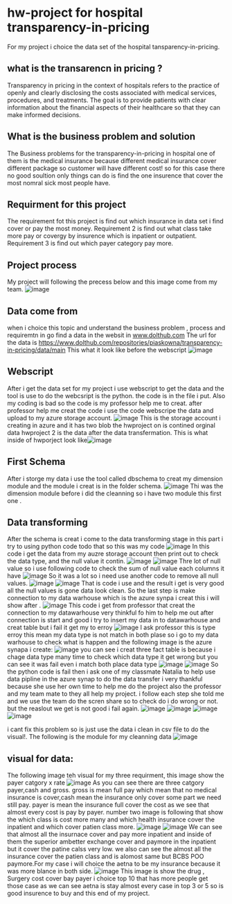 # hw-project for hospital transparency-in-pricing
For my project i choice the data set of the hospital tansparency-in-pricing.
## what is the transarencn in pricing ?
Transparency in pricing in the context of hospitals refers to the practice of openly and clearly disclosing the costs associated with medical services, procedures, and treatments. The goal is to provide patients with clear information about the financial aspects of their healthcare so that they can make informed decisions.
## What is the business problem and solution
The Business problems for the transparency-in-pricing in hospital one of them is the medical insurance because different medical insurance cover different package so customer will have different cost!
so for this case there no good soultion only things can do is find the one insurence that cover the most nomral sick most people have.
## Requirment for this project
The requirement fot this project is find out which insurance in data set i find cover or pay the most money.
Requirement 2 is find out what class take more pay or covergy by insurence which is inpatient or outpatient.
Requirement 3 is find out which payer category pay more.
## Project process
My project will following the precess below and  this image come from my team.
![image](https://github.com/fuleichencis2300/hw-project/assets/121892294/f15d9dca-dc43-4908-8b92-c3e61ccf8e8f)


## Data come from
when i choice this topic and understand the business problem , process and requiremtn in go find a data in the websit in www.dolthub.com The url for the data is https://www.dolthub.com/repositories/piaskowna/transparency-in-pricing/data/main This what it look like before the webscript
![image](https://github.com/fuleichencis2300/hw-project/assets/121892294/dd8b41d3-53ed-4291-8397-eb37b200c1d2)
## Webscript
After i get the data set for my project i use webscript to get the data and the tool is use to do the webcsript is the python. the code is in the file i put. Also my coding is bad so the code is my professor help me to creat. after professor help me creat the code i use the code webscripe the data and upload to my azure storage account.
![image](https://github.com/fuleichencis2300/hw-project/assets/121892294/103fae05-d82c-4732-bd25-ef503c669132)
This is the storage account i creating in azure and it has two blob the hwproject on is contined orginal data hwproject 2 is the data after the data transfermation.
This is what inside of hwporject look like![image](https://github.com/fuleichencis2300/hw-project/assets/121892294/7d000ffa-3b89-46c4-9ec1-58e1213d1702)

## First Schema
After i storge my data i use the tool called dbschema to creat my dimension module and the module i creat is in the folder schema.
![image](https://github.com/fuleichencis2300/hw-project/assets/121892294/787c8121-e004-49c0-941e-4c1863de0cca)
Thi was the dimension module before i did the cleanning so i have two module this first one .
## Data transforming
After the schema is creat i come to the data transforming stage in this part i try to using python code todo that so this was my code
![image](https://github.com/fuleichencis2300/hw-project/assets/121892294/042e5c33-28c9-4a9a-a05e-46c7c4f362a8)
In this code i get the data from my auzre storage account then print out to check the data type, and the null value it contin.
![image](https://github.com/fuleichencis2300/hw-project/assets/121892294/b39d35b5-c625-4416-9b5c-d9f638d0ca1b)
![image](https://github.com/fuleichencis2300/hw-project/assets/121892294/524e738f-4b70-4d51-9bb8-0db1130c5620)
Thre lot of null value so i use following code to check the sum of null value each columns it have
![image](https://github.com/fuleichencis2300/hw-project/assets/121892294/70911d70-ec93-4df6-8f0a-8ba11938ff8c)
So it was a lot so i need use another code to remove all null values.
![image](https://github.com/fuleichencis2300/hw-project/assets/121892294/a36ed28e-7dde-4107-a8c0-fe4a3148773d)
![image](https://github.com/fuleichencis2300/hw-project/assets/121892294/228f2bca-1a30-4999-a92a-698e25cb29a7)
That is code i use and the result i get is very good all the null values is gone data look clean.
So the last step is make connection to my data warhouse which is the azure synpa i creat this i will show after .
![image](https://github.com/fuleichencis2300/hw-project/assets/121892294/ed8120d9-4040-4beb-abf0-c3ac25673264)
This code i get from professor that creat the connection to my datawarhouse very thinkful fo him to help me out 
after connection is start and good i try to insert my data in to datawarhouse and creat table but i fail it get my to erroy
![image](https://github.com/fuleichencis2300/hw-project/assets/121892294/225fe1da-cc5f-4a69-ac7f-141c632ed59c)
I ask professor this is type erroy this mean my data type is not match in both plase so i go to my data warhouse to check what  is happen and the following image is the azure synapa i create:
![image](https://github.com/fuleichencis2300/hw-project/assets/121892294/ab0e6186-b2e6-4c73-b08e-dfbda9025ca2)
you can see i creat three fact table is because i chage data type many time to check which data type it get wrong but you can see it was fail even i match both place data type 
![image](https://github.com/fuleichencis2300/hw-project/assets/121892294/44a086f8-61b3-4b55-8028-bc6af1df7705)
![image](https://github.com/fuleichencis2300/hw-project/assets/121892294/0047b721-a265-41f1-920b-3d9c4baeb6ee)
So the python code is fail then i ask one of my classmate Natalia to help use data pipline in the azure synap to do the data transfer i very thankful because she use her own time to help me do the project also the professor and my team mate to they all help my project.
i follow each step she told me and we use the team do the scren share so to check do i do wrong or not. but the reaslout we get is not good i fail again.
![image](https://github.com/fuleichencis2300/hw-project/assets/121892294/c6b81030-3654-46a0-9d63-fac32de61c46)
![image](https://github.com/fuleichencis2300/hw-project/assets/121892294/ce5b703f-5932-4c6d-97f8-010fa74ee23e)
![image](https://github.com/fuleichencis2300/hw-project/assets/121892294/4d81f5f0-b187-4e84-9a4c-4530276b3c19)
![image](https://github.com/fuleichencis2300/hw-project/assets/121892294/08a5c7fb-aace-4ef2-b5da-bc36224073d9)

i cant fix this problem so is just use the data i clean in csv file to do the visual!.
The following is the module for my cleanning data
![image](https://github.com/fuleichencis2300/hw-project/assets/121892294/366e84ec-9e2a-40c2-a597-ced60b984ba0)
## visual for data:
The following image teh visual for my three requirment, this image show the payer catgory x rate
![image](https://github.com/fuleichencis2300/hw-project/assets/121892294/85fa5774-5293-40fa-b389-7d9bf68db877)
As you can see there are three catgory payer,cash and gross. gross is mean full pay which mean that no medical insurance is cover,cash mean the insurance only cover some part we need still pay.
payer is mean the insurance full cover the cost as we see that almost every cost is pay by payer.
number two image is following that show the which class is cost more many and which health insurance cover the inpatient and which cover patien class more.
![image](https://github.com/fuleichencis2300/hw-project/assets/121892294/f3bf7391-2035-4e4c-83c8-59f8b5dfbe0e)
![image](https://github.com/fuleichencis2300/hw-project/assets/121892294/99408582-b683-41cd-828b-02b7db8d92aa)
We can see that almost all the insurnace cover and pay more inpatient and inside of them the superior ambetter exchange cover and paymore in the inpatient but it cover  the patine calss very low. 
we also can see the almost all the insurance cover the patien class and is alomost same but BCBS POO paymore.For my case i will choice the aetna to be my insurance because it was more blance in both side.
![image](https://github.com/fuleichencis2300/hw-project/assets/121892294/72d37120-80db-4807-9f0c-9c616204fa52)
This image is show the drug , Surgery cost cover bay payer i choice top 10 that has more people get those case as we can see aetna is  stay almost every case in top 3 or 5 so is good insurence to buy and this end of my project.






